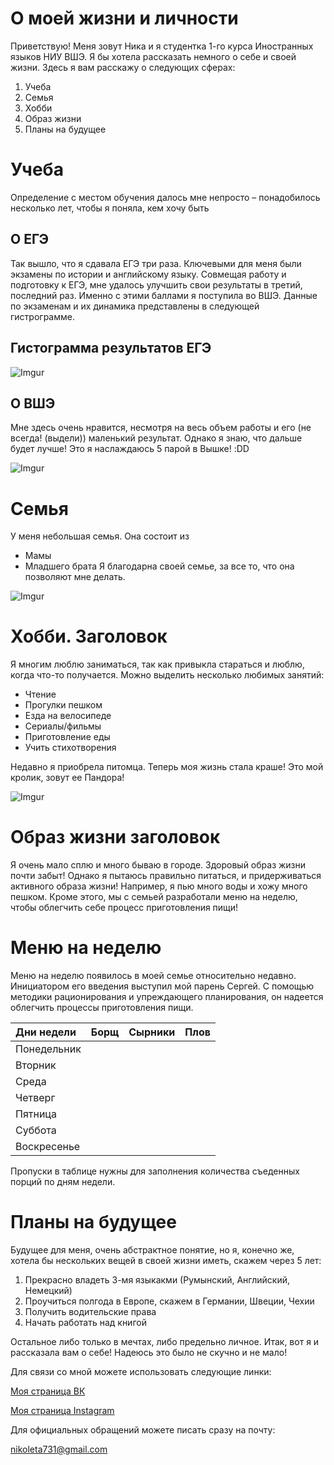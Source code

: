 О моей жизни и личности
================

Приветствую! Меня зовут Ника и я студентка 1-го курса Иностранных языков НИУ ВШЭ. Я бы хотела рассказать немного о себе и своей жизни. Здесь я вам расскажу о следующих сферах:

1. Учеба
2. Семья
3. Хобби
4. Образ жизни
5. Планы на будущее

Учеба
================
Определение с местом обучения далось мне непросто – понадобилось несколько лет, чтобы я поняла, кем хочу быть

О ЕГЭ
------------------

Так вышло, что я сдавала ЕГЭ три раза. Ключевыми для меня были экзамены по истории и английскому языку. Совмещая работу и подготовку к ЕГЭ, мне удалось улучшить свои результаты в третий, последний раз. Именно с этими баллами я поступила во ВШЭ. Данные по экзаменам и их динамика представлены в следующей гистрограмме. 


Гистограмма результатов ЕГЭ
------------------
![Imgur](https://i.imgur.com/9uSc6Mx.jpg)

О ВШЭ
------------------
Мне здесь очень нравится, несмотря на весь объем работы и его (не всегда! (выдели)) маленький результат. Однако я знаю, что дальше будет лучше!
Это я наслаждаюсь 5 парой в Вышке! :DD

![Imgur](https://i.imgur.com/YIPjogt.jpg)

Семья
================
У меня небольшая семья. Она состоит из
+ Мамы
+ Младшего брата
Я благодарна своей семье, за все то, что она позволяют мне делать.

![Imgur](https://i.imgur.com/MiGrRMn.jpg)

Хобби. Заголовок
================
 Я многим люблю заниматься, так как привыкла стараться и люблю, когда что-то получается. 
Можно выделить несколько любимых занятий:

- Чтение
- Прогулки пешком
- Езда на велосипеде
- Сериалы/фильмы
- Приготовление еды
-	Учить стихотворения

Недавно я приобрела питомца. Теперь моя жизнь стала краше! Это мой кролик, зовут ее Пандора! 

![Imgur](https://i.imgur.com/cfI2gCk.png)

Образ жизни заголовок
================
Я очень мало сплю и много бываю в городе. Здоровый образ жизни почти забыт! Однако я пытаюсь правильно питаться, и придерживаться активного образа жизни! Например, я пью много воды и хожу много пешком. Кроме этого, мы с семьей разработали меню на неделю, чтобы облегчить себе процесс приготовления пищи!

Меню на неделю
================

Меню на неделю появилось в моей семье относительно недавно. Инициатором его введения выступил мой парень Сергей. С помощью методики рационирования и упреждающего планирования, он надеется облегчить процессы приготовления пищи.  

| Дни недели    | Борщ        | Сырники      | Плов          |
| :-----------  | :---------- | :-----------:| :-----------  |
| Понедельник   |             |              |               |
| Вторник       |             |              |               |
| Среда         |             |              |               |
| Четверг       |             |              |               |
| Пятница       |             |              |               |
| Суббота       |             |              |               |
| Воскресенье   |             |              |               |

Пропуски в таблице нужны для заполнения количества съеденных порций по дням недели. 

Планы на будущее
================

Будущее для меня, очень абстрактное понятие, но я, конечно же, хотела бы нескольких вещей в своей жизни иметь, скажем через 5 лет:
1. Прекрасно владеть 3-мя языкакми (Румынский, Английский, Немецкий)
2. Проучиться полгода в Европе, скажем в Германии, Швеции, Чехии
3. Получить водительские права
4. Начать работать над книгой

Остальное либо только в мечтах, либо предельно личное.
Итак, вот я и рассказала вам о себе! Надеюсь это было не скучно и не мало!


Для связи со мной можете использовать следующие линки:

[Моя страница ВК](https://vk.com/chern_nika)

[Моя страница Instagram](http://www.thepictaram.club/instagram/nikolettttttaaa)

Для официальных обращений можете писать сразу на почту:

<nikoleta731@gmail.com>
